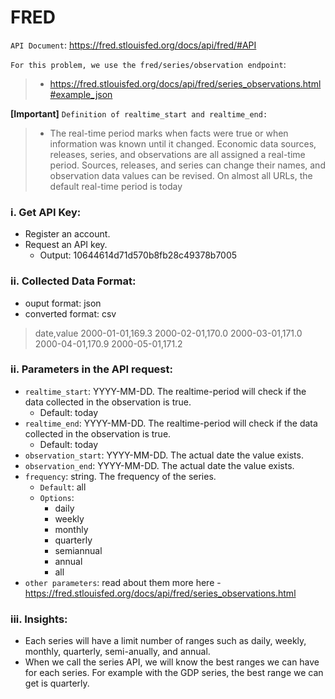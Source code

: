 # FRED

`API Document`: https://fred.stlouisfed.org/docs/api/fred/#API 

`For this problem, we use the fred/series/observation endpoint`: 
> - https://fred.stlouisfed.org/docs/api/fred/series_observations.html#example_json 

**[Important]** 
`Definition of realtime_start and realtime_end:`
> - The real-time period marks when facts were true or when information was known until it changed. Economic data sources, releases, series, and observations are all assigned a real-time period. Sources, releases, and series can change their names, and observation data values can be revised. On almost all URLs, the default real-time period is today

### i. Get API Key:
- Register an account. 
- Request an API key.
    - Output: 10644614d71d570b8fb28c49378b7005 

### ii. Collected Data Format:
- ouput format: json
- converted format: csv
> date,value
> 2000-01-01,169.3
> 2000-02-01,170.0
> 2000-03-01,171.0
> 2000-04-01,170.9
> 2000-05-01,171.2

### ii. Parameters in the API request:
- `realtime_start`: YYYY-MM-DD. The realtime-period will check if the data collected in the observation is true.
    - Default: today
- `realtime_end`: YYYY-MM-DD. The realtime-period will check if the data collected in the observation is true.
    - Default: today
- `observation_start`: YYYY-MM-DD. The actual date the value exists.
- `observation_end`: YYYY-MM-DD. The actual date the value exists.
- `frequency`: string. The frequency of the series. 
    - `Default`: all
    - `Options`: 
        - daily
        - weekly
        - monthly
        - quarterly
        - semiannual
        - annual
        - all
- `other parameters`: read about them more here - https://fred.stlouisfed.org/docs/api/fred/series_observations.html 

### iii. Insights:
- Each series will have a limit number of ranges such as daily, weekly, monthly, quarterly, semi-anually, and annual.
- When we call the series API, we will know the best ranges we can have for each series. For example with the GDP series, the best range we can get is quarterly.